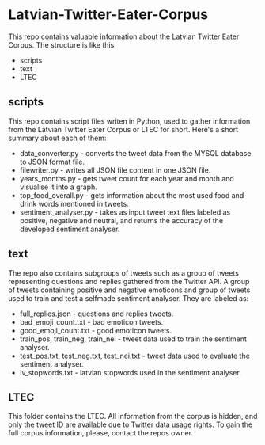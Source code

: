 # Latvian-Twitter-Eater-Corpus

This repo contains valuable information about the Latvian Twitter Eater Corpus.
The structure is like this:
- scripts
- text
- LTEC


## scripts
This repo contains script files writen in Python, used to gather information from the Latvian Twitter Eater Corpus or LTEC for short.
Here's a short summary about each of them:
- data_converter.py - converts the tweet data from the MYSQL database to JSON format file.
- filewriter.py - writes all JSON file content in one JSON file.
- years_months.py - gets tweet count for each year and month and visualise it into a graph.
- top_food_overall.py - gets information about the most used food and drink words mentioned in tweets.
- sentiment_analyser.py - takes as input tweet text files labeled as positive, negative and neutral, and returns the accuracy of the
developed sentiment analyser.

## text
The repo also contains subgroups of tweets such as a group of tweets representing questions and replies gathered from the Twitter API.
A group of tweets containing positive and negative emoticons and group of tweets used to train and test a selfmade sentiment analyser.
They are labeled as:
- full_replies.json - questions and replies tweets.
- bad_emoji_count.txt - bad emoticon tweets.
- good_emoji_count.txt - good emoticon tweets.
- train_pos, train_neg, train_nei - tweet data used to train the sentiment analyser.
- test_pos.txt, test_neg.txt, test_nei.txt - tweet data used to evaluate the sentiment analyser.
- lv_stopwords.txt - latvian stopwords used in the sentiment analyser.

## LTEC
This folder contains the LTEC. All information from the corpus is hidden, and only the tweet ID are available due to Twitter data usage
rights. To gain the full corpus information, please, contact the repos owner.
